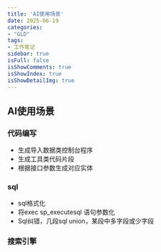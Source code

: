```yaml
---
title: 'AI使用场景'
date: 2025-06-19
categories:
- "GLD"
tags:
- 工作笔记
sidebar: true
isFull: false
isShowComments: true
isShowIndex: true
isShowDetailImg: true
---
```


## AI使用场景

### 代码编写

   - 生成导入数据类控制台程序
   - 生成工具类代码片段
   - 根据接口参数生成对应实体
  
### sql

 - sql格式化
 - 将exec sp_executesql 语句参数化
 - Sql纠错，几段sql union，某段中多字段或少字段

### 搜索引擎  





